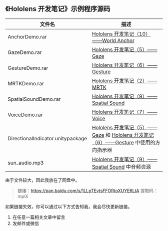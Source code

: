 ## 《Hololens 开发笔记》示例程序源码

| 文件名                            | 描述                                                         |
| --------------------------------- | ------------------------------------------------------------ |
| AnchorDemo.rar                    | [Hololens 开发笔记（10）——World Anchor](https://www.jitwxs.cn/c957c529.html) |
| GazeDemo.rar                      | [Hololens 开发笔记（5）——Gaze](https://www.jitwxs.cn/aa63820b.html) |
| GestureDemo.rar                   | [Hololens 开发笔记（6）——Gesture](https://www.jitwxs.cn/714f9373.html) |
| MRTKDemo.rar                      | [Hololens 开发笔记（2）——MRTK](https://www.jitwxs.cn/51ef9785.html) |
| SpatialSoundDemo.rar              | [Hololens 开发笔记（9）——Spatial Sound](https://www.jitwxs.cn/8990e5f7.html) |
| VoiceDemo.rar                     | [Hololens 开发笔记（7）——Voice](https://www.jitwxs.cn/2541026f.html) |
| DirectionalIndicator.unitypackage | [Hololens 开发笔记（5）——Gaze](https://www.jitwxs.cn/aa63820b.html) 和 [Hololens 开发笔记（6）——Gesture](https://www.jitwxs.cn/714f9373.html) 中使用的方向指示器 |
| sun_audio.mp3                     | [Hololens 开发笔记（9）——Spatial Sound](https://www.jitwxs.cn/8990e5f7.html) 中音频资源 |

由于文件较大，因此我放在了网盘中。

>链接：https://pan.baidu.com/s/1LLpTEvtsFFORtoXUYE6LtA 
>提取码：mp0i 

如果链接失效，你可以通过以下方式告知我，我会尽快更新链接。

1. 在任意一篇相关文章中留言
2. 发邮件或微信

